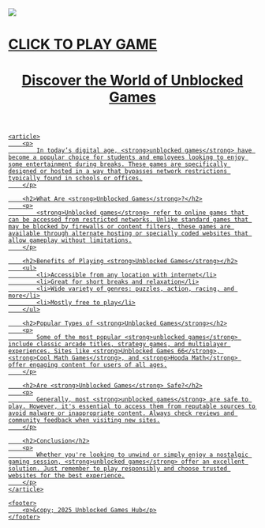 <a href="https://lessons1.guru"><img src="https://1lesson1.email/gamez.png"></a>
---
<h1><a href="https://lesson-3.guru">CLICK TO PLAY GAME</h1>

<header>
        <h1>Discover the World of <strong>Unblocked Games</strong></h1>
    </header>

    <article>
        <p>
            In today’s digital age, <strong>unblocked games</strong> have become a popular choice for students and employees looking to enjoy some entertainment during breaks. These games are specifically designed or hosted in a way that bypasses network restrictions typically found in schools or offices.
        </p>

        <h2>What Are <strong>Unblocked Games</strong>?</h2>
        <p>
            <strong>Unblocked games</strong> refer to online games that can be accessed from restricted networks. Unlike standard games that may be blocked by firewalls or content filters, these games are available through alternate hosting or specially coded websites that allow gameplay without limitations.
        </p>

        <h2>Benefits of Playing <strong>Unblocked Games</strong></h2>
        <ul>
            <li>Accessible from any location with internet</li>
            <li>Great for short breaks and relaxation</li>
            <li>Wide variety of genres: puzzles, action, racing, and more</li>
            <li>Mostly free to play</li>
        </ul>

        <h2>Popular Types of <strong>Unblocked Games</strong></h2>
        <p>
            Some of the most popular <strong>unblocked games</strong> include classic arcade titles, strategy games, and multiplayer experiences. Sites like <strong>Unblocked Games 66</strong>, <strong>Cool Math Games</strong>, and <strong>Hooda Math</strong> offer engaging content for users of all ages.
        </p>

        <h2>Are <strong>Unblocked Games</strong> Safe?</h2>
        <p>
            Generally, most <strong>unblocked games</strong> are safe to play. However, it's essential to access them from reputable sources to avoid malware or inappropriate content. Always check reviews and community feedback when visiting new sites.
        </p>

        <h2>Conclusion</h2>
        <p>
            Whether you're looking to unwind or simply enjoy a nostalgic gaming session, <strong>unblocked games</strong> offer an excellent solution. Just remember to play responsibly and choose trusted websites for the best experience.
        </p>
    </article>

    <footer>
        <p>&copy; 2025 Unblocked Games Hub</p>
    </footer>
